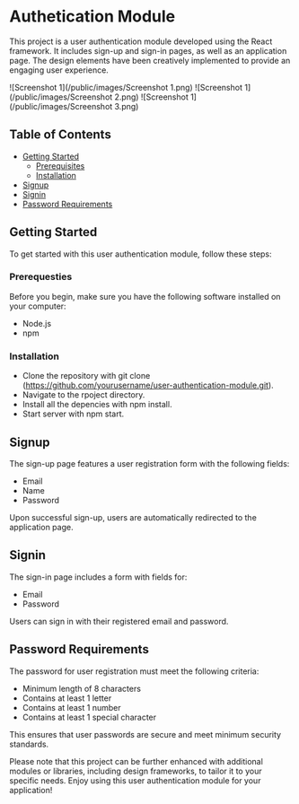 # Authetication Module

This project is a user authentication module developed using the React framework. It includes sign-up and sign-in pages, as well as an application page. The design elements have been creatively implemented to provide an engaging user experience. 

![Screenshot 1](/public/images/Screenshot 1.png)
![Screenshot 1](/public/images/Screenshot 2.png)
![Screenshot 1](/public/images/Screenshot 3.png)

## Table of Contents

- [Getting Started](#getting-started)
  - [Prerequisites](#prerequisites)
  - [Installation](#installation)
- [Signup](#signup)
- [Signin](#signin)
- [Password Requirements](#password-requirement)

## Getting Started

To get started with this user authentication module, follow these steps:

### Prerequesties

Before you begin, make sure you have the following software installed on your computer:

- Node.js
- npm

### Installation

- Clone the repository with git clone (https://github.com/yourusername/user-authentication-module.git).
- Navigate to the rpoject directory.
- Install all the depencies with npm install.
- Start server with npm start.

## Signup

The sign-up page features a user registration form with the following fields:

- Email
- Name
- Password

Upon successful sign-up, users are automatically redirected to the application page.

## Signin

The sign-in page includes a form with fields for:

- Email
- Password

Users can sign in with their registered email and password.

## Password Requirements

The password for user registration must meet the following criteria:

- Minimum length of 8 characters
- Contains at least 1 letter
- Contains at least 1 number
- Contains at least 1 special character

This ensures that user passwords are secure and meet minimum security standards.

Please note that this project can be further enhanced with additional modules or libraries, including design frameworks, to tailor it to your specific needs. Enjoy using this user authentication module for your application!
